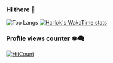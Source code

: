 ### Hi there 👋

![Top Langs](https://github-readme-stats.vercel.app/api/top-langs/?username=ChatchawanSama&layout=compact)
[![Harlok's WakaTime stats](https://github-readme-stats.vercel.app/api/wakatime?username=ChatchawanSama)](https://github.com/ChatchawanSama/github-readme-stats)


### Profile views counter 👁️‍🗨️
[![HitCount](https://hits.dwyl.com/ChatchawanSama/ChatchawanSama.svg?style=flat-square)](http://hits.dwyl.com/ChatchawanSama/ChatchawanSama)

<!--
**ChatchawanSama/ChatchawanSama** is a ✨ _special_ ✨ repository because its `README.md` (this file) appears on your GitHub profile.

Here are some ideas to get you started:

- 🔭 I’m currently working on ...
- 🌱 I’m currently learning ...
- 👯 I’m looking to collaborate on ...
- 🤔 I’m looking for help with ...
- 💬 Ask me about ...
- 📫 How to reach me: ...
- 😄 Pronouns: ...
- ⚡ Fun fact: ...
-->
